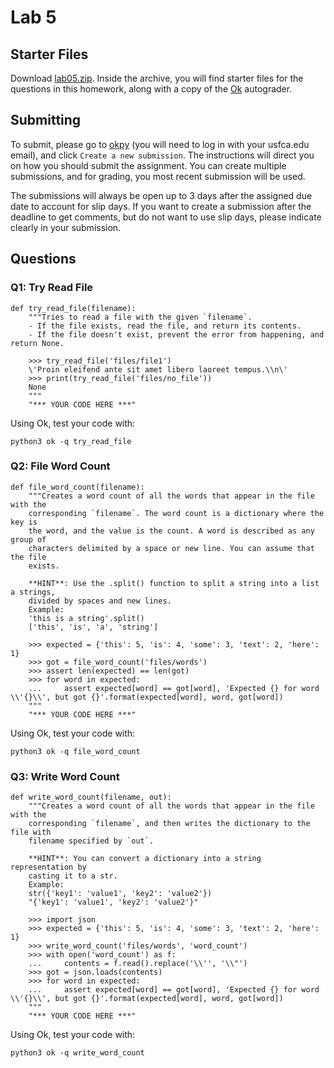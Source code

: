 # Lab 5

## Starter Files
Download [lab05.zip](https://github.com/david-yan/CS110_starter_code/blob/master/lab05.zip?raw=true). Inside the archive,
you will find starter files for the questions in this homework, along with a copy of the [Ok](https://cs61a.org/lab/lab01/ok)
autograder.

## Submitting
To submit, please go to [okpy](https://okpy.org/usf/cs110/sp20/lab05/) (you will need to log in with your usfca.edu email),
and click `Create a new submission`. The instructions will direct you on how you should submit the assignment. You can create
multiple submissions, and for grading, you most recent submission will be used.

The submissions will always be open up to 3 days after the assigned due date to account for slip days. If you want to create
a submission after the deadline to get comments, but do not want to use slip days, please indicate clearly in your submission.

## Questions

### Q1: Try Read File
```
def try_read_file(filename):
    """Tries to read a file with the given `filename`.
    - If the file exists, read the file, and return its contents.
    - If the file doesn't exist, prevent the error from happening, and return None.

    >>> try_read_file('files/file1')
    \'Proin eleifend ante sit amet libero laoreet tempus.\\n\'
    >>> print(try_read_file('files/no_file'))
    None
    """
    "*** YOUR CODE HERE ***"
```

Using Ok, test your code with:
```
python3 ok -q try_read_file
```

### Q2: File Word Count
```
def file_word_count(filename):
    """Creates a word count of all the words that appear in the file with the
    corresponding `filename`. The word count is a dictionary where the key is
    the word, and the value is the count. A word is described as any group of
    characters delimited by a space or new line. You can assume that the file
    exists.

    **HINT**: Use the .split() function to split a string into a list a strings,
    divided by spaces and new lines.
    Example:
    'this is a string'.split()
    ['this', 'is', 'a', 'string']

    >>> expected = {'this': 5, 'is': 4, 'some': 3, 'text': 2, 'here': 1}
    >>> got = file_word_count('files/words')
    >>> assert len(expected) == len(got)
    >>> for word in expected:
    ...     assert expected[word] == got[word], 'Expected {} for word \\'{}\\', but got {}'.format(expected[word], word, got[word])
    """
    "*** YOUR CODE HERE ***"
```
Using Ok, test your code with:
```
python3 ok -q file_word_count
```

### Q3: Write Word Count
```
def write_word_count(filename, out):
    """Creates a word count of all the words that appear in the file with the
    corresponding `filename`, and then writes the dictionary to the file with
    filename specified by `out`.

    **HINT**: You can convert a dictionary into a string representation by
    casting it to a str.
    Example:
    str({'key1': 'value1', 'key2': 'value2'})
    "{'key1': 'value1', 'key2': 'value2'}"

    >>> import json
    >>> expected = {'this': 5, 'is': 4, 'some': 3, 'text': 2, 'here': 1}
    >>> write_word_count('files/words', 'word_count')
    >>> with open('word_count') as f:
    ...     contents = f.read().replace('\\'', '\\"')
    >>> got = json.loads(contents)
    >>> for word in expected:
    ...     assert expected[word] == got[word], 'Expected {} for word \\'{}\\', but got {}'.format(expected[word], word, got[word])
    """
    "*** YOUR CODE HERE ***"
```
Using Ok, test your code with:
```
python3 ok -q write_word_count
```
